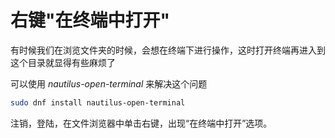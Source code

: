 # 右键"在终端中打开"

有时候我们在浏览文件夹的时候，会想在终端下进行操作，这时打开终端再进入到这个目录就显得有些麻烦了

可以使用 *nautilus-open-terminal* 来解决这个问题
```bash
sudo dnf install nautilus-open-terminal
```
注销，登陆，在文件浏览器中单击右键，出现“在终端中打开”选项。
